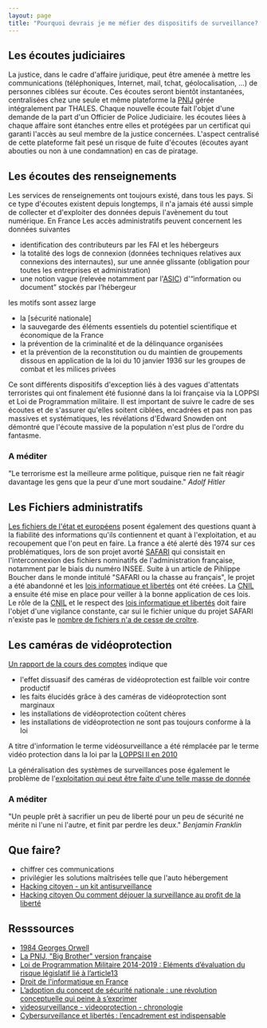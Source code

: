 ```yaml
---
layout: page
title: "Pourquoi devrais je me méfier des dispositifs de surveillance? Ils sont là pour notre sécurité non?"
---
```


<h2><i class="glyphicon glyphicon-hand-right" aria-hidden="true"></i> Les écoutes judiciaires</h2>

La justice, dans le cadre d'affaire juridique, peut être amenée à mettre les communications (téléphoniques, Internet, mail, tchat, géolocalisation, ...)  de personnes ciblées sur écoute. Ces écoutes seront bientôt instantanées, centralisées chez une seule et même plateforme la <a href="http://www.franceculture.fr/2014-04-23-la-pnij-ou-les-nouvelles-grandes-oreilles-de-la-justice-francaise">PNIJ</a> gérée intégralement par THALES. Chaque nouvelle écoute fait l'objet d'une demande de la part d'un Officier de Police Judiciaire. les écoutes liées à chaque affaire sont étanches entre elles et protégées par un certificat qui garanti l'accès au seul membre de la justice concernées. L'aspect centralisé de cette plateforme fait pesé un risque de fuite d'écoutes (écoutes ayant abouties ou non à une condamnation) en cas de piratage.

<h2><i class="glyphicon glyphicon-hand-right" aria-hidden="true"></i> Les écoutes des renseignements</h2>

Les services de renseignements ont toujours existé, dans tous les pays. Si ce type d'écoutes existent depuis longtemps, il n'a jamais été aussi simple de collecter et d'exploiter des données depuis l'avènement du tout numérique. En France Les accès administratifs peuvent concernent les données suivantes
<ul>
    <li>identification des contributeurs par les FAI et les hébergeurs</li>    
    <li>la totalité des logs de connexion (données techniques relatives aux connexions des internautes), sur une année glissante (obligation pour toutes les entreprises et administration)</li>
    <li>une notion vague (relevée notamment par l'<a href="http://www.lasic.fr/">ASIC</a>) d'“information ou document” stockés par l’hébergeur</li>
</ul>

les motifs sont assez large
<ul>
    <li>la [sécurité nationale]</li>
    <li>la sauvegarde des éléments essentiels du potentiel scientifique et économique de la France</li>
    <li>la prévention de la criminalité et de la délinquance organisées</li>
    <li>et la prévention de la reconstitution ou du maintien de groupements dissous en application de la loi du 10 janvier 1936 sur les groupes de combat et les milices privées</li>
</ul>

Ce sont différents dispositifs d'exception liés à des vagues d'attentats terroristes qui ont finalement été fusionné dans la loi française via la LOPPSI et Loi de Programmation militaire.
Il est important de suivre le cadre de ses écoutes et de s'assurer qu'elles soitent ciblées, encadrées et pas non pas massives et systématiques, les révélations d'Edward Snowden ont démontré que l'écoute massive de la population n'est plus de l'ordre du fantasme. 

<h3>A méditer</h3>

"Le terrorisme est la meilleure arme politique, puisque rien ne fait réagir davantage les gens que la peur d'une mort soudaine." <em>Adolf Hitler</em>


<h2><i class="glyphicon glyphicon-hand-right" aria-hidden="true"></i> Les Fichiers administratifs</h2>

<a href="http://fr.wikipedia.org/wiki/Fichage_en_France">Les fichiers de l'état et européens</a> posent également des questions quant à la fiabilité des informations qu'ils contiennent et quant à l'exploitation, et au recoupement que l'on peut en faire.
La france a été alerté dès 1974 sur ces problématiques, lors de son projet avorté <a href="http://fr.wikipedia.org/wiki/Syst%C3%A8me_automatis%C3%A9_pour_les_fichiers_administratifs_et_le_r%C3%A9pertoire_des_individus">SAFARI</a> qui consistait en l'interconnexion des fichiers nominatifs de l'administration française, notamment par le biais du numéro INSEE. Suite à un article de Pihlippe Boucher dans le monde intitulé "SAFARI ou la chasse au français", le projet a été abandonné et les <a href="http://fr.wikipedia.org/wiki/Loi_informatique_et_libert%C3%A9s">lois informatique et libertés</a> ont été créées. La <a href="http://fr.wikipedia.org/wiki/Commission_nationale_de_l%27informatique_et_des_libert%C3%A9s">CNIL</a> a ensuite été mise en place pour veiller à la bonne application de ces lois. Le rôle de la <a href="http://cnil.fr">CNIL</a> et le respect des <a href="http://fr.wikipedia.org/wiki/Loi_informatique_et_libert%C3%A9s">lois informatique et libertés</a> doit faire l'objet d'une vigilance constante, car sui le fichier unique du projet SAFARI n'existe pas le <a href="http://fr.wikipedia.org/wiki/Fichage_en_France">nombre de fichiers n'a de cesse de croître</a>.

<h2><i class="glyphicon glyphicon-hand-right" aria-hidden="true"></i> Les caméras de vidéoprotection</h2>

<a href="http://bugbrother.blog.lemonde.fr/2011/07/14/la-cour-des-comptes-enterre-la-videosurveillance/">Un rapport de la cours des comptes</a> indique que
<ul>
    <li>l'effet dissuasif des caméras de vidéoprotection est failble voir contre productif</li>
    <li>les faits élucidés grâce à des caméras de vidéoprotection sont marginaux</li>
    <li>les installations de vidéoprotection coûtent chères</li>
    <li>les installations de vidéoprotection ne sont pas toujours conforme à la loi</li>
</ul>

A titre d'information le terme vidéosurveillance a été rémplacée par le terme vidéo protection dans la loi par la <a href="http://fr.wikipedia.org/wiki/Loi_du_14_mars_2011_d%27orientation_et_de_programmation_pour_la_performance_de_la_s%C3%A9curit%C3%A9_int%C3%A9rieure">LOPPSI II en 2010</a>

La généralisation des systèmes de surveillances pose également le problème de l'<a href="http://ecs-paris.com/blogs/digicom-2012/general/prevoir-crimes-big-data-blue-crush">exploitation qui peut être faite d'une telle masse de donnée</a>

<h3>A méditer</h3>

"Un peuple prêt à sacrifier un peu de liberté pour un peu de sécurité ne mérite ni l'une ni l'autre, et finit par perdre les deux." <em>Benjamin Franklin</em>


<h2><i class="glyphicon glyphicon-hand-right" aria-hidden="true"></i> Que faire?</h2>

<ul>
    <li>chiffrer ces communications</li>
    <li>privilégier les solutions maîtrisées telle que l'auto hébergement</li>
    <li><a href="http://www.siliconmaniacs.org/%C2%AB-hacking-citoyen-%C2%BB-un-kit-citoyen-anti-surveillance/">Hacking citoyen - un kit antisurveillance</a></li>
    <li><a href="http://h4cker.net/blog/2009/05/m4psnet-une-cartographie-de-la-videosurveillance/">Hacking citoyen Ou comment déjouer la surveillance au profit de la liberté</a></li>
</ul>

<h2><i class="glyphicon glyphicon-hand-right" aria-hidden="true"></i> Resssources</h2>

<ul>
    <li><a href="http://fr.wikipedia.org/wiki/1984_%28roman%29">1984 Georges Orwell</a></li>
    <li><a href="http://obsession.nouvelobs.com/high-tech/20130507.OBS8442/la-pnij-big-brother-version-francaise.html">La PNIJ, "Big Brother" version française</a></li>
    <li><a href="http://ifrei.org/tiki-download_file.php?fileId=59">Loi de Programmation Militaire 2014-2019 : Eléments d’évaluation du risque législatif lié à l’article13</a></li>
    <li><a href="http://fr.wikipedia.org/wiki/Droit_de_l%27informatique_en_France">Droit de l'informatique en France</a></li>
    <li><a href="http://www.frstrategie.org/barreFRS/publications/rd/2011/RD_201103.pdf">L’adoption du concept de sécurité nationale : une révolution conceptuelle qui peine à s’exprimer</a></li>
    <li><a href="http://www.videosurveillance-videoprotection.fr/chronologie">videosurveillance - videoprotection - chronologie</a></li>
    <li><a href="http://www.cnil.fr/nc/linstitution/actualite/article/article/cybersurveillance-et-libertes-lencadrement-est-indispensable/">Cybersurveillance et libertés : l’encadrement est indispensable</a></li>
</ul>